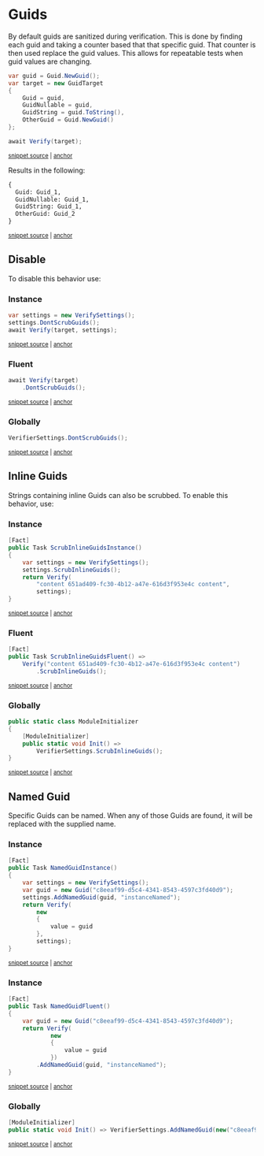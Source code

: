 <!--
GENERATED FILE - DO NOT EDIT
This file was generated by [MarkdownSnippets](https://github.com/SimonCropp/MarkdownSnippets).
Source File: /docs/mdsource/guids.source.md
To change this file edit the source file and then run MarkdownSnippets.
-->

# Guids

By default guids are sanitized during verification. This is done by finding each guid and taking a counter based that that specific guid. That counter is then used replace the guid values. This allows for repeatable tests when guid values are changing.

<!-- snippet: guid -->
<a id='snippet-guid'></a>
```cs
var guid = Guid.NewGuid();
var target = new GuidTarget
{
    Guid = guid,
    GuidNullable = guid,
    GuidString = guid.ToString(),
    OtherGuid = Guid.NewGuid()
};

await Verify(target);
```
<sup><a href='/src/Verify.Tests/Serialization/SerializationTests.cs#L2027-L2040' title='Snippet source file'>snippet source</a> | <a href='#snippet-guid' title='Start of snippet'>anchor</a></sup>
<!-- endSnippet -->

Results in the following:

<!-- snippet: SerializationTests.ReUseGuid.verified.txt -->
<a id='snippet-SerializationTests.ReUseGuid.verified.txt'></a>
```txt
{
  Guid: Guid_1,
  GuidNullable: Guid_1,
  GuidString: Guid_1,
  OtherGuid: Guid_2
}
```
<sup><a href='/src/Verify.Tests/Serialization/SerializationTests.ReUseGuid.verified.txt#L1-L6' title='Snippet source file'>snippet source</a> | <a href='#snippet-SerializationTests.ReUseGuid.verified.txt' title='Start of snippet'>anchor</a></sup>
<!-- endSnippet -->


## Disable

To disable this behavior use:


### Instance

<!-- snippet: DontScrubGuids -->
<a id='snippet-DontScrubGuids'></a>
```cs
var settings = new VerifySettings();
settings.DontScrubGuids();
await Verify(target, settings);
```
<sup><a href='/src/Verify.Tests/Serialization/SerializationTests.cs#L668-L674' title='Snippet source file'>snippet source</a> | <a href='#snippet-DontScrubGuids' title='Start of snippet'>anchor</a></sup>
<!-- endSnippet -->


### Fluent

<!-- snippet: DontScrubGuidsFluent -->
<a id='snippet-DontScrubGuidsFluent'></a>
```cs
await Verify(target)
    .DontScrubGuids();
```
<sup><a href='/src/Verify.Tests/Serialization/SerializationTests.cs#L682-L687' title='Snippet source file'>snippet source</a> | <a href='#snippet-DontScrubGuidsFluent' title='Start of snippet'>anchor</a></sup>
<!-- endSnippet -->


### Globally

<!-- snippet: DontScrubGuidsGlobal -->
<a id='snippet-DontScrubGuidsGlobal'></a>
```cs
VerifierSettings.DontScrubGuids();
```
<sup><a href='/src/Verify.Tests/Serialization/SerializationTests.cs#L1570-L1572' title='Snippet source file'>snippet source</a> | <a href='#snippet-DontScrubGuidsGlobal' title='Start of snippet'>anchor</a></sup>
<!-- endSnippet -->


## Inline Guids

Strings containing inline Guids can also be scrubbed. To enable this behavior, use:


### Instance

<!-- snippet: ScrubInlineGuidsInstance -->
<a id='snippet-ScrubInlineGuidsInstance'></a>
```cs
[Fact]
public Task ScrubInlineGuidsInstance()
{
    var settings = new VerifySettings();
    settings.ScrubInlineGuids();
    return Verify(
        "content 651ad409-fc30-4b12-a47e-616d3f953e4c content",
        settings);
}
```
<sup><a href='/src/Verify.Tests/Serialization/SerializationTests.cs#L1615-L1627' title='Snippet source file'>snippet source</a> | <a href='#snippet-ScrubInlineGuidsInstance' title='Start of snippet'>anchor</a></sup>
<!-- endSnippet -->


### Fluent

<!-- snippet: ScrubInlineGuidsFluent -->
<a id='snippet-ScrubInlineGuidsFluent'></a>
```cs
[Fact]
public Task ScrubInlineGuidsFluent() =>
    Verify("content 651ad409-fc30-4b12-a47e-616d3f953e4c content")
        .ScrubInlineGuids();
```
<sup><a href='/src/Verify.Tests/Serialization/SerializationTests.cs#L1606-L1613' title='Snippet source file'>snippet source</a> | <a href='#snippet-ScrubInlineGuidsFluent' title='Start of snippet'>anchor</a></sup>
<!-- endSnippet -->


### Globally

<!-- snippet: ScrubInlineGuidsGlobal -->
<a id='snippet-ScrubInlineGuidsGlobal'></a>
```cs
public static class ModuleInitializer
{
    [ModuleInitializer]
    public static void Init() =>
        VerifierSettings.ScrubInlineGuids();
}
```
<sup><a href='/src/Verify.Tests/Serialization/SerializationTests.cs#L1594-L1603' title='Snippet source file'>snippet source</a> | <a href='#snippet-ScrubInlineGuidsGlobal' title='Start of snippet'>anchor</a></sup>
<!-- endSnippet -->


## Named Guid

Specific Guids can be named. When any of those Guids are found, it will be replaced with the supplied name.


### Instance

<!-- snippet: NamedGuidInstance -->
<a id='snippet-NamedGuidInstance'></a>
```cs
[Fact]
public Task NamedGuidInstance()
{
    var settings = new VerifySettings();
    var guid = new Guid("c8eeaf99-d5c4-4341-8543-4597c3fd40d9");
    settings.AddNamedGuid(guid, "instanceNamed");
    return Verify(
        new
        {
            value = guid
        },
        settings);
}
```
<sup><a href='/src/Verify.Tests/GuidScrubberTests.cs#L63-L79' title='Snippet source file'>snippet source</a> | <a href='#snippet-NamedGuidInstance' title='Start of snippet'>anchor</a></sup>
<!-- endSnippet -->


### Instance

<!-- snippet: NamedGuidFluent -->
<a id='snippet-NamedGuidFluent'></a>
```cs
[Fact]
public Task NamedGuidFluent()
{
    var guid = new Guid("c8eeaf99-d5c4-4341-8543-4597c3fd40d9");
    return Verify(
            new
            {
                value = guid
            })
        .AddNamedGuid(guid, "instanceNamed");
}
```
<sup><a href='/src/Verify.Tests/GuidScrubberTests.cs#L91-L105' title='Snippet source file'>snippet source</a> | <a href='#snippet-NamedGuidFluent' title='Start of snippet'>anchor</a></sup>
<!-- endSnippet -->


### Globally

<!-- snippet: NamedGuidGlobal -->
<a id='snippet-NamedGuidGlobal'></a>
```cs
[ModuleInitializer]
public static void Init() => VerifierSettings.AddNamedGuid(new("c8eeaf99-d5c4-4341-8543-4597c3fd40c9"), "guidName");
```
<sup><a href='/src/Verify.Tests/GuidScrubberTests.cs#L3-L8' title='Snippet source file'>snippet source</a> | <a href='#snippet-NamedGuidGlobal' title='Start of snippet'>anchor</a></sup>
<!-- endSnippet -->
